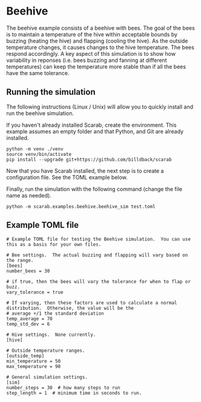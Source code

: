 # Beehive

The beehive example consists of a beehive with bees. The goal of the bees is to maintain a temperature of the hive
within acceptable bounds by buzzing (heating the hive) and flapping (cooling the hive). As the outside temperature
changes, it causes changes to the hive temperature. The bees respond accordingly. A key aspect of this simulation is
to show how variability in reponses (i.e. bees buzzing and fanning at different temperatures) can keep the temperature
more stable than if all the bees have the same tolerance.

## Running the simulation

The following instructions (Linux / Unix) will allow you to quickly install and run the beehive simulation.

If you haven't already installed Scarab, create the environment.  This example assumes an empty folder and that Python, and Git are already installed.

~~~
python -m venv ./venv
source venv/bin/activate
pip install --upgrade git+https://github.com/billdback/scarab
~~~

Now that you have Scarab installed, the next step is to create a configuration file.  See the TOML example below.

Finally, run the simulation with the following command (change the file name as needed).
~~~
python -m scarab.examples.beehive.beehive_sim test.toml
~~~

## Example TOML file

~~~
# Example TOML file for testing the Beehive simulation.  You can use this as a basis for your own files.

# Bee settings.  The actual buzzing and flapping will vary based on the range.
[bees]
number_bees = 30

# if true, then the bees will vary the tolerance for when to flap or buzz.
vary_tolerance = true

# If varying, then these factors are used to calculate a normal distribution.  Otherwise, the value will be the
# average +/1 the standard deviation
temp_average = 70
temp_std_dev = 6

# Hive settings.  None currently.
[hive]

# Outside temperature ranges.
[outside_temp]
min_temperature = 50
max_temperature = 90

# General simulation settings.
[sim]
number_steps = 30  # how many steps to run
step_length = 1  # minimum time in seconds to run.
~~~


